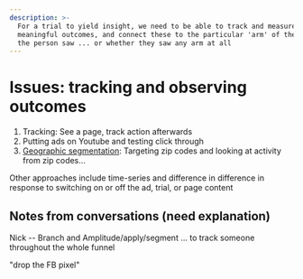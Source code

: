 ```yaml
---
description: >-
  For a trial to yield insight, we need to be able to track and measure
  meaningful outcomes, and connect these to the particular 'arm' of the trial
  the person saw ... or whether they saw any arm at all
---
```


# Issues: tracking and observing outcomes

1. Tracking: See a page, track action afterwards
2. Putting ads on Youtube and testing click through
3. [Geographic segmentation](../../research-design-and-methodology/experimental-design-methods-issues/splits-randomization-in-practice/geographic-segmentation-blocked-randomization.md): Targeting zip codes and looking at activity from zip codes…

Other approaches include time-series and difference in difference in response to switching on or off the ad, trial, or page content

## Notes from conversations (need explanation)

Nick -- Branch and Amplitude/apply/segment ... to track someone throughout the whole funnel

"drop the FB pixel"
